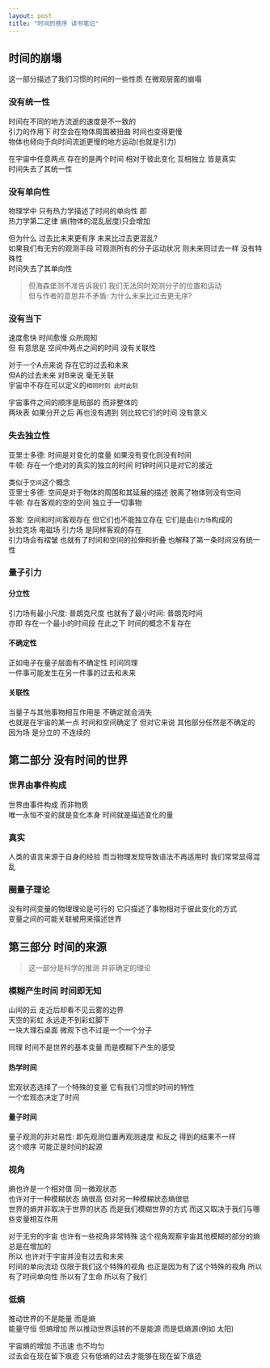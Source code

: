 ```yaml
---
layout: post
title: "时间的秩序 读书笔记"
---
```


## 时间的崩塌

这一部分描述了我们习惯的时间的一些性质 在微观层面的崩塌

### 没有统一性

时间在不同的地方流逝的速度是不一致的   
引力的作用下 时空会在物体周围被扭曲 时间也变得更慢   
物体也倾向于向时间流逝更慢的地方运动(也就是引力)   

在宇宙中任意两点 存在的是两个时间 相对于彼此变化 互相独立 皆是真实   
时间失去了其统一性   

<!--more-->

### 没有单向性

物理学中 只有热力学描述了时间的单向性 即   
热力学第二定律 熵(物体的混乱层度)只会增加   

但为什么 过去比未来更有序 未来比过去更混乱?   
如果我们有无穷的观测手段 可观测所有的分子运动状况 则未来同过去一样 没有特殊性   
时间失去了其单向性   

> 但海森堡测不准告诉我们 我们无法同时观测分子的位置和运动   
> 但与作者的意思并不矛盾: 为什么未来比过去更无序?   

### 没有当下

速度愈快 时间愈慢 众所周知   
但 有意思是 空间中两点之间的时间 没有关联性   

对于一个A点来说 存在它的过去和未来   
但A的过去未来 对B来说 毫无关联   
宇宙中不存在可以定义的`相同时刻 此时此刻`   

宇宙事件之间的顺序是局部的 而非整体的   
两块表 如果分开之后 再也没有遇到 则比较它们的时间 没有意义  

### 失去独立性

亚里士多德: 时间是对变化的度量 如果没有变化则没有时间   
牛顿: 存在一个绝对的真实的独立的时间 时钟时间只是对它的接近   

类似于`空间`这个概念   
亚里士多德: 空间是对于物体的周围和其延展的描述 脱离了物体则没有空间   
牛顿: 存在客观的空的空间 独立于一切事物   

答案: 空间和时间客观存在 但它们也不能独立存在 它们是由`引力场`构成的   
狄拉克场 电磁场 引力场 是同样客观的存在   
引力场会有褶皱 也就有了时间和空间的拉伸和折叠 也解释了第一条时间没有统一性   

### 量子引力

#### 分立性

引力场有最小尺度: 普朗克尺度 也就有了最小时间: 普朗克时间   
亦即 存在一个最小的时间段 在此之下 时间的概念不复存在   

#### 不确定性

正如电子在量子层面有不确定性 时间同理   
一件事可能发生在另一件事的过去和未来   

#### 关联性

当量子与其他事物相互作用是 不确定就会消失   
也就是在宇宙的某一点 时间和空间确定了 但对它来说 其他部分任然是不确定的   
因为场 是分立的 不连续的   

## 第二部分 没有时间的世界

### 世界由事件构成

世界由事件构成 而非物质   
唯一永恒不变的就是变化本身 时间就是描述变化的量   

### 真实

人类的语言来源于自身的经验 而当物理发现导致语法不再适用时 我们常常显得混乱   

### 圈量子理论

没有时间变量的物理理论是可行的 它只描述了事物相对于彼此变化的方式   
变量之间的可能关联被用来描述世界   

## 第三部分 时间的来源

> 这一部分是科学的推测 并非确定的理论   

### 模糊产生时间 时间即无知

山间的云 走近后却看不见云雾的边界   
天空的彩虹 永远走不到彩虹脚下   
一块大理石桌面 微观下也不过是一个一个分子   

同理 时间不是世界的基本变量 而是模糊下产生的感受   

#### 热学时间 

宏观状态选择了一个特殊的变量 它有我们习惯的时间的特性   
一个宏观态决定了时间   

#### 量子时间 

量子观测的非对易性: 即先观测位置再观测速度 和反之 得到的结果不一样   
这个顺序 可能正是时间的起源   

### 视角

熵也许是一个相对值 同一微观状态   
也许对于一种模糊状态 熵很高 但对另一种模糊状态熵很低   
世界的熵并非取决于世界的状态 而是我们模糊世界的方式 而这又取决于我们与哪些变量相互作用   

对于无穷的宇宙 也许有一些视角非常特殊 这个视角观察宇宙其他模糊的部分的熵 总是在增加的   
所以 也许对于宇宙并没有过去和未来   
时间的单向流动 仅限于我们这个特殊的视角 也正是因为有了这个特殊的视角 所以有了时间单向性 所以有了生命 所以有了我们   

### 低熵

推动世界的不是能量 而是熵   
能量守恒 但熵增加 所以推动世界运转的不是能源 而是低熵源(例如 太阳)   

宇宙熵的增加 不迅速 也不均匀   
过去会在现在留下痕迹 只有低熵的过去才能够在现在留下痕迹   

### 



